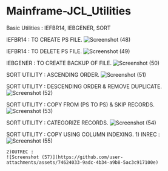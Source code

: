 # Mainframe-JCL_Utilities
Basic Utilities : IEFBR14, IEBGENER, SORT

IEFBR14 : TO CREATE PS FILE.
![Screenshot (48)](https://github.com/user-attachments/assets/c432de6d-b1b0-45c5-bf4d-29583c159ec4)

IEFBR14 : TO DELETE PS FILE.
![Screenshot (49)](https://github.com/user-attachments/assets/14b6a58d-fccc-4ec8-8896-7b2fcb765fc0)

IEBGENER : TO CREATE BACKUP OF FILE.
![Screenshot (50)](https://github.com/user-attachments/assets/be639a56-0c9d-441a-b3c3-1e4797320e68)

SORT UTILITY : ASCENDING ORDER.
![Screenshot (51)](https://github.com/user-attachments/assets/f51f0bf3-734f-4e78-8ccd-556b9fd63e1d)

SORT UTILITY : DESCENDING ORDER & REMOVE DUPLICATE.
![Screenshot (52)](https://github.com/user-attachments/assets/f3b0e6d5-b05e-4a20-bb61-1191a5d8f4cb)

SORT UTILITY : COPY FROM (PS TO PS) & SKIP RECORDS.
![Screenshot (53)](https://github.com/user-attachments/assets/19cf5469-8952-4179-8f86-4750e262ea8b)

SORT UTILITY : CATEGORIZE RECORDS.
![Screenshot (54)](https://github.com/user-attachments/assets/7994f367-5d9b-4c0e-a031-b917bef330cb)

SORT UTILITY : COPY USING COLUMN INDEXING.
    1) INREC :
    ![Screenshot (55)](https://github.com/user-attachments/assets/d2615ff9-d160-4e27-ba05-cf89b0e31b7d)

    2)OUTREC :
    ![Screenshot (57)](https://github.com/user-attachments/assets/74624033-9adc-4b34-a9b8-5ac3c917100e)

    
